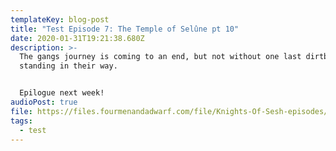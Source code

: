 ```yaml
---
templateKey: blog-post
title: "Test Episode 7: The Temple of Selûne pt 10"
date: 2020-01-31T19:21:38.680Z
description: >-
  The gangs journey is coming to an end, but not without one last dirtbag
  standing in their way.


  Epilogue next week!
audioPost: true
file: https://files.fourmenandadwarf.com/file/Knights-Of-Sesh-episodes/Test_Season/D%26D-20200126.mp3
tags:
  - test
---
```

